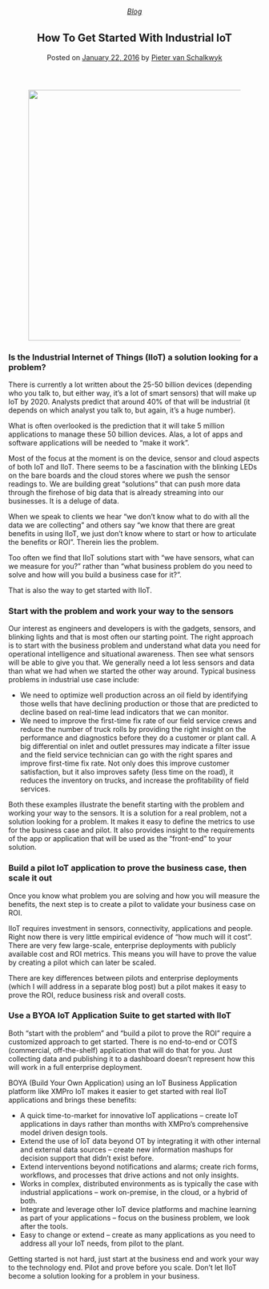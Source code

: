 
<article class="post-4614 post type-post status-publish format-standard has-post-thumbnail hentry category-blog tag-big-data tag-operational-intelligence tag-solutions" id="post-4614">
<div class="article-inner">
<header class="entry-header">
<div class="entry-header-text entry-header-text-top text-center">
<h6 class="entry-category is-xsmall"><a href="https://xmpro.com/category/blog/" rel="category tag">Blog</a></h6><h1 class="entry-title">How To Get Started With Industrial IoT</h1><div class="entry-divider is-divider small"></div>
<div class="entry-meta uppercase is-xsmall">
<span class="posted-on">Posted on <a href="https://xmpro.com/how-to-get-started-with-industrial-iot/" rel="bookmark"><time class="entry-date published" datetime="2016-01-22T09:22:56+00:00">January 22, 2016</time></a></span> <span class="byline">by <span class="meta-author vcard"><a class="url fn n" href="https://xmpro.com/author/pietervs/">Pieter van Schalkwyk</a></span></span> </div>
</div>
</header>
<div class="entry-content single-page">
<div class="wpb-content-wrapper"><div class="vc_row wpb_row vc_row-fluid"><div class="wpb_column vc_column_container vc_col-sm-2"><div class="vc_column-inner"><div class="wpb_wrapper"></div></div></div><div class="wpb_column vc_column_container vc_col-sm-8"><div class="vc_column-inner"><div class="wpb_wrapper">
<div class="wpb_single_image wpb_content_element vc_align_center wpb_content_element">
<figure class="wpb_wrapper vc_figure">
<div class="vc_single_image-wrapper vc_box_border_grey"><img height="500" src="https://xmpro.com/wp-content/uploads/2016/01/IndustrialIoT.png" width="700"/>
</div>
</figure>
</div>
<div class="wpb_text_column wpb_content_element">
<div class="wpb_wrapper">
<h3>Is the Industrial Internet of Things (IIoT) a solution looking for a problem?</h3>
<p>There is currently a lot written about the 25-50 billion devices (depending who you talk to, but either way, it’s a lot of smart sensors) that will make up IoT by 2020. Analysts predict that around 40% of that will be industrial (it depends on which analyst you talk to, but again, it’s a huge number).</p>
<p>What is often overlooked is the prediction that it will take 5 million applications to manage these 50 billion devices. Alas, a lot of apps and software applications will be needed to “make it work”.</p>
</div>
</div>
</div></div></div><div class="wpb_column vc_column_container vc_col-sm-2"><div class="vc_column-inner"><div class="wpb_wrapper"></div></div></div></div><div class="vc_row wpb_row vc_row-fluid"><div class="wpb_column vc_column_container vc_col-sm-2"><div class="vc_column-inner"><div class="wpb_wrapper"></div></div></div><div class="wpb_column vc_column_container vc_col-sm-8"><div class="vc_column-inner"><div class="wpb_wrapper">
<div class="wpb_text_column wpb_content_element">
<div class="wpb_wrapper">
<p>Most of the focus at the moment is on the device, sensor and cloud aspects of both IoT and IIoT. There seems to be a fascination with the blinking LEDs on the bare boards and the cloud stores where we push the sensor readings to. We are building great “solutions” that can push more data through the firehose of big data that is already streaming into our businesses. It is a deluge of data.</p>
<p>When we speak to clients we hear “we don’t know what to do with all the data we are collecting” and others say “we know that there are great benefits in using IIoT, we just don’t know where to start or how to articulate the benefits or ROI”. Therein lies the problem.</p>
<p>Too often we find that IIoT solutions start with “we have sensors, what can we measure for you?” rather than “what business problem do you need to solve and how will you build a business case for it?”.</p>
<p>That is also the way to get started with IIoT.</p>
<h3>Start with the problem and work your way to the sensors</h3>
<p>Our interest as engineers and developers is with the gadgets, sensors, and blinking lights and that is most often our starting point. The right approach is to start with the business problem and understand what data you need for operational intelligence and situational awareness. Then see what sensors will be able to give you that. We generally need a lot less sensors and data than what we had when we started the other way around. Typical business problems in industrial use case include:</p>
<ul>
<li>We need to optimize well production across an oil field by identifying those wells that have declining production or those that are predicted to decline based on real-time lead indicators that we can monitor.</li>
<li>We need to improve the first-time fix rate of our field service crews and reduce the number of truck rolls by providing the right insight on the performance and diagnostics before they do a customer or plant call. A big differential on inlet and outlet pressures may indicate a filter issue and the field service technician can go with the right spares and improve first-time fix rate. Not only does this improve customer satisfaction, but it also improves safety (less time on the road), it reduces the inventory on trucks, and increase the profitability of field services.</li>
</ul>
<p>Both these examples illustrate the benefit starting with the problem and working your way to the sensors. It is a solution for a real problem, not a solution looking for a problem. It makes it easy to define the metrics to use for the business case and pilot. It also provides insight to the requirements of the app or application that will be used as the “front-end” to your solution.</p>
<h3>Build a pilot IoT application to prove the business case, then scale it out</h3>
<p>Once you know what problem you are solving and how you will measure the benefits, the next step is to create a pilot to validate your business case on ROI.</p>
<p>IIoT requires investment in sensors, connectivity, applications and people. Right now there is very little empirical evidence of “how much will it cost”. There are very few large-scale, enterprise deployments with publicly available cost and ROI metrics. This means you will have to prove the value by creating a pilot which can later be scaled.</p>
<p>There are key differences between pilots and enterprise deployments (which I will address in a separate blog post) but a pilot makes it easy to prove the ROI, reduce business risk and overall costs.</p>
<h3>Use a BYOA IoT Application Suite to get started with IIoT</h3>
<p>Both “start with the problem” and “build a pilot to prove the ROI” require a customized approach to get started. There is no end-to-end or COTS (commercial, off-the-shelf) application that will do that for you. Just collecting data and publishing it to a dashboard doesn’t represent how this will work in a full enterprise deployment.</p>
<p>BOYA (Build Your Own Application) using an IoT Business Application platform like XMPro IoT makes it easier to get started with real IIoT applications and brings these benefits:</p>
<ul>
<li>A quick time-to-market for innovative IoT applications – create IoT applications in days rather than months with XMPro’s comprehensive model driven design tools.</li>
<li>Extend the use of IoT data beyond OT by integrating it with other internal and external data sources – create new information mashups for decision support that didn’t exist before.</li>
<li>Extend interventions beyond notifications and alarms; create rich forms, workflows, and processes that drive actions and not only insights.</li>
<li>Works in complex, distributed environments as is typically the case with industrial applications – work on-premise, in the cloud, or a hybrid of both.</li>
<li>Integrate and leverage other IoT device platforms and machine learning as part of your applications – focus on the business problem, we look after the tools.</li>
<li>Easy to change or extend – create as many applications as you need to address all your IoT needs, from pilot to the plant.</li>
</ul>
<p>Getting started is not hard, just start at the business end and work your way to the technology end. Pilot and prove before you scale. Don’t let IIoT become a solution looking for a problem in your business.</p>
</div>
</div>
</div></div></div><div class="wpb_column vc_column_container vc_col-sm-2"><div class="vc_column-inner"><div class="wpb_wrapper"></div></div></div></div>
</div>
<div class="blog-share text-center"><div class="is-divider medium"></div><div class="social-icons share-icons share-row relative"><a aria-label="Share on WhatsApp" class="icon button circle is-outline tooltip whatsapp show-for-medium" data-action="share/whatsapp/share" href="whatsapp://send?text=How%20To%20Get%20Started%20With%20Industrial%20IoT - https://xmpro.com/how-to-get-started-with-industrial-iot/" title="Share on WhatsApp"><i class="icon-whatsapp"></i></a><a aria-label="Share on Facebook" class="icon button circle is-outline tooltip facebook" data-label="Facebook" href="https://www.facebook.com/sharer.php?u=https://xmpro.com/how-to-get-started-with-industrial-iot/" onclick="window.open(this.href,this.title,'width=500,height=500,top=300px,left=300px'); return false;" rel="noopener nofollow" target="_blank" title="Share on Facebook"><i class="icon-facebook"></i></a><a aria-label="Share on Twitter" class="icon button circle is-outline tooltip twitter" href="https://twitter.com/share?url=https://xmpro.com/how-to-get-started-with-industrial-iot/" onclick="window.open(this.href,this.title,'width=500,height=500,top=300px,left=300px'); return false;" rel="noopener nofollow" target="_blank" title="Share on Twitter"><i class="icon-twitter"></i></a><a aria-label="Email to a Friend" class="icon button circle is-outline tooltip email" href="/cdn-cgi/l/email-protection#9fa0eceafdf5fafceba2d7f0e8baadafcbf0baadafd8faebbaadafccebfeedebfafbbaadafc8f6ebf7baadafd6f1fbeaecebedf6fef3baadafd6f0cbb9fdf0fbe6a2dcf7fafcf4baadafebf7f6ecbaadaff0eaebbaacdebaadaff7ebebefecbaacdebaadd9baadd9e7f2efedf0b1fcf0f2baadd9f7f0e8b2ebf0b2f8faebb2ecebfeedebfafbb2e8f6ebf7b2f6f1fbeaecebedf6fef3b2f6f0ebbaadd9" rel="nofollow" title="Email to a Friend"><i class="icon-envelop"></i></a><a aria-label="Pin on Pinterest" class="icon button circle is-outline tooltip pinterest" href="https://pinterest.com/pin/create/button?url=https://xmpro.com/how-to-get-started-with-industrial-iot/&amp;media=https://xmpro.com/wp-content/uploads/2016/01/IndustrialIoT.png&amp;description=How%20To%20Get%20Started%20With%20Industrial%20IoT" onclick="window.open(this.href,this.title,'width=500,height=500,top=300px,left=300px'); return false;" rel="noopener nofollow" target="_blank" title="Pin on Pinterest"><i class="icon-pinterest"></i></a><a aria-label="Share on LinkedIn" class="icon button circle is-outline tooltip linkedin" href="https://www.linkedin.com/shareArticle?mini=true&amp;url=https://xmpro.com/how-to-get-started-with-industrial-iot/&amp;title=How%20To%20Get%20Started%20With%20Industrial%20IoT" onclick="window.open(this.href,this.title,'width=500,height=500,top=300px,left=300px'); return false;" rel="noopener nofollow" target="_blank" title="Share on LinkedIn"><i class="icon-linkedin"></i></a></div></div></div>
<nav class="navigation-post" id="nav-below" role="navigation">
<div class="flex-row next-prev-nav bt bb">
<div class="flex-col flex-grow nav-prev text-left">

</div>

</div>
</nav>
</div>
</article>
<div class="comments-area" id="comments">
</div>
